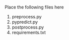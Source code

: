 Place the following files here
1. preprocess.py
2. pypredict.py
3. postprocess.py
4. requirements.txt